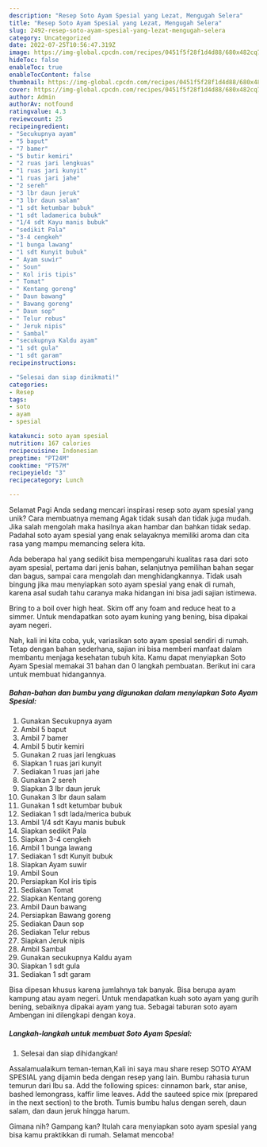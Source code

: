 ```yaml
---
description: "Resep Soto Ayam Spesial yang Lezat, Mengugah Selera"
title: "Resep Soto Ayam Spesial yang Lezat, Mengugah Selera"
slug: 2492-resep-soto-ayam-spesial-yang-lezat-mengugah-selera
category: Uncategorized
date: 2022-07-25T10:56:47.319Z
image: https://img-global.cpcdn.com/recipes/0451f5f28f1d4d88/680x482cq70/soto-ayam-spesial-foto-resep-utama.jpg
hideToc: false
enableToc: true
enableTocContent: false
thumbnail: https://img-global.cpcdn.com/recipes/0451f5f28f1d4d88/680x482cq70/soto-ayam-spesial-foto-resep-utama.jpg
cover: https://img-global.cpcdn.com/recipes/0451f5f28f1d4d88/680x482cq70/soto-ayam-spesial-foto-resep-utama.jpg
author: Admin
authorAv: notfound
ratingvalue: 4.3
reviewcount: 25
recipeingredient:
- "Secukupnya ayam"
- "5 baput"
- "7 bamer"
- "5 butir kemiri"
- "2 ruas jari lengkuas"
- "1 ruas jari kunyit"
- "1 ruas jari jahe"
- "2 sereh"
- "3 lbr daun jeruk"
- "3 lbr daun salam"
- "1 sdt ketumbar bubuk"
- "1 sdt ladamerica bubuk"
- "1/4 sdt Kayu manis bubuk"
- "sedikit Pala"
- "3-4 cengkeh"
- "1 bunga lawang"
- "1 sdt Kunyit bubuk"
- " Ayam suwir"
- " Soun"
- " Kol iris tipis"
- " Tomat"
- " Kentang goreng"
- " Daun bawang"
- " Bawang goreng"
- " Daun sop"
- " Telur rebus"
- " Jeruk nipis"
- " Sambal"
- "secukupnya Kaldu ayam"
- "1 sdt gula"
- "1 sdt garam"
recipeinstructions:

- "Selesai dan siap dinikmati!"
categories:
- Resep
tags:
- soto
- ayam
- spesial

katakunci: soto ayam spesial 
nutrition: 167 calories
recipecuisine: Indonesian
preptime: "PT24M"
cooktime: "PT57M"
recipeyield: "3"
recipecategory: Lunch

---
```



Selamat Pagi Anda sedang mencari inspirasi resep soto ayam spesial yang unik? Cara membuatnya memang Agak tidak susah dan tidak juga mudah. Jika salah mengolah maka hasilnya akan hambar dan bahkan tidak sedap. Padahal soto ayam spesial yang enak selayaknya memiliki aroma dan cita rasa yang mampu memancing selera kita.


Ada beberapa hal yang sedikit bisa mempengaruhi kualitas rasa dari soto ayam spesial, pertama dari jenis bahan, selanjutnya pemilihan bahan segar dan bagus, sampai cara mengolah dan menghidangkannya. Tidak usah bingung jika mau menyiapkan soto ayam spesial yang enak di rumah, karena asal sudah tahu caranya maka hidangan ini bisa jadi sajian istimewa.

Bring to a boil over high heat. Skim off any foam and reduce heat to a simmer. Untuk mendapatkan soto ayam kuning yang bening, bisa dipakai ayam negeri.


Nah, kali ini kita coba, yuk, variasikan soto ayam spesial sendiri di rumah. Tetap dengan bahan sederhana, sajian ini bisa memberi manfaat dalam membantu menjaga kesehatan tubuh kita. Kamu dapat menyiapkan Soto Ayam Spesial memakai 31 bahan dan 0 langkah pembuatan. Berikut ini cara untuk membuat hidangannya.

<!--inarticleads1-->

##### Bahan-bahan dan bumbu yang digunakan dalam menyiapkan Soto Ayam Spesial:

1. Gunakan Secukupnya ayam
1. Ambil 5 baput
1. Ambil 7 bamer
1. Ambil 5 butir kemiri
1. Gunakan 2 ruas jari lengkuas
1. Siapkan 1 ruas jari kunyit
1. Sediakan 1 ruas jari jahe
1. Gunakan 2 sereh
1. Siapkan 3 lbr daun jeruk
1. Gunakan 3 lbr daun salam
1. Gunakan 1 sdt ketumbar bubuk
1. Sediakan 1 sdt lada/merica bubuk
1. Ambil 1/4 sdt Kayu manis bubuk
1. Siapkan sedikit Pala
1. Siapkan 3-4 cengkeh
1. Ambil 1 bunga lawang
1. Sediakan 1 sdt Kunyit bubuk
1. Siapkan  Ayam suwir
1. Ambil  Soun
1. Persiapkan  Kol iris tipis
1. Sediakan  Tomat
1. Siapkan  Kentang goreng
1. Ambil  Daun bawang
1. Persiapkan  Bawang goreng
1. Sediakan  Daun sop
1. Sediakan  Telur rebus
1. Siapkan  Jeruk nipis
1. Ambil  Sambal
1. Gunakan secukupnya Kaldu ayam
1. Siapkan 1 sdt gula
1. Sediakan 1 sdt garam


Bisa dipesan khusus karena jumlahnya tak banyak. Bisa berupa ayam kampung atau ayam negeri. Untuk mendapatkan kuah soto ayam yang gurih bening, sebaiknya dipakai ayam yang tua. Sebagai taburan soto ayam Ambengan ini dilengkapi dengan koya. 

<!--inarticleads2-->

##### Langkah-langkah untuk membuat Soto Ayam Spesial:


1. Selesai dan siap dihidangkan!

Assalamualaikum teman-teman,Kali ini saya mau share resep SOTO AYAM SPESIAL yang dijamin beda dengan resep yang lain. Bumbu rahasia turun temurun dari Ibu sa. Add the following spices: cinnamon bark, star anise, bashed lemongrass, kaffir lime leaves. Add the sauteed spice mix (prepared in the next section) to the broth. Tumis bumbu halus dengan sereh, daun salam, dan daun jeruk hingga harum. 

Gimana nih? Gampang kan? Itulah cara menyiapkan soto ayam spesial yang bisa kamu praktikkan di rumah. Selamat mencoba!
